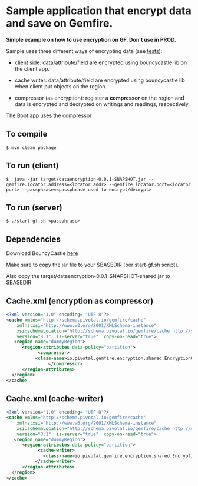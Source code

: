 # Sample application that encrypt data and save on Gemfire. 

**Simple example on how to use encryption on GF. Don't use in PROD.**

Sample uses three different ways of encrypting data (see [tests](test/java/io.pivotal.gemfire/encryption/DataEncryptionTest.java)):

- client side: data/attribute/field are encrypted using bouncycastle lib on the client app. 

- cache writer: data/attribute/field are encrypted using bouncycastle lib when client put objects on the region. 

- compressor (as encryption): register a **compressor** on the region and data is encrypted and decrypted on writings and readings, respectively. 


The Boot app uses the compressor 


## To compile

```
$ mvn clean package
```

## To run (client)

```
$  java -jar target/dataencryption-0.0.1-SNAPSHOT.jar --gemfire.locator.address=<locator addr> --gemfire.locator.port=<locator port> --passphrase=<passphrase used to encrypt/decrypt>
```

## To run (server)

```
$ ./start-gf.sh <passphrase>
```

## Dependencies

Download BouncyCastle [here](https://www.bouncycastle.org/download/bcprov-jdk15on-154.jar)

Make sure to copy the jar file to your $BASEDIR (per start-gf.sh script). 

Also copy the target/dataencryption-0.0.1-SNAPSHOT-shared.jar to $BASEDIR


## Cache.xml (encryption as compressor)

```xml
<?xml version="1.0" encoding= "UTF-8"?>
<cache xmlns="http://schema.pivotal.io/gemfire/cache"
    xmlns:xsi="http://www.w3.org/2001/XMLSchema-instance"
    xsi:schemaLocation="http://schema.pivotal.io/gemfire/cache http://schema.pivotal.io/gemfire/cache/cache-8.1.xsd"
    version="8.1"  is-server="true"  copy-on-read="true">
   <region name="dummyRegion">
      <region-attributes data-policy="partition">
            <compressor>
           <class-name>io.pivotal.gemfire.encryption.shared.EncryptionC</class-name>
                </compressor>
      </region-attributes>
  </region>
</cache>
```

## Cache.xml (cache-writer)

```xml
<?xml version="1.0" encoding= "UTF-8"?>
<cache xmlns="http://schema.pivotal.io/gemfire/cache"
    xmlns:xsi="http://www.w3.org/2001/XMLSchema-instance"
    xsi:schemaLocation="http://schema.pivotal.io/gemfire/cache http://schema.pivotal.io/gemfire/cache/cache-8.1.xsd"
    version="8.1"  is-server="true"  copy-on-read="true">
   <region name="dummyRegion">
      <region-attributes data-policy="partition">
            <cache-writer>
              <class-name>io.pivotal.gemfire.encryption.shared.EncryptionWriter</class-name>
           </cache-writer>
      </region-attributes>
  </region>
</cache>
```